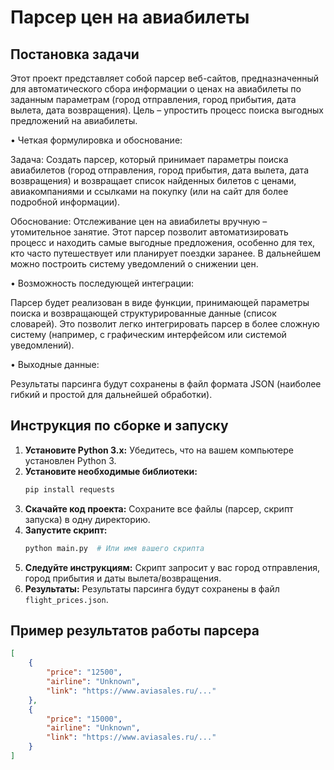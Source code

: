 # Парсер цен на авиабилеты

## Постановка задачи

Этот проект представляет собой парсер веб-сайтов, предназначенный для автоматического сбора информации о ценах на авиабилеты по заданным параметрам (город отправления, город прибытия, дата вылета, дата возвращения).  Цель – упростить процесс поиска выгодных предложений на авиабилеты.

•	Четкая формулировка и обоснование:

 Задача: Создать парсер, который принимает параметры поиска авиабилетов (город отправления, город прибытия, дата вылета, дата возвращения) и возвращает список найденных билетов с ценами, авиакомпаниями и ссылками на покупку (или на сайт для более подробной информации).

 Обоснование: Отслеживание цен на авиабилеты вручную – утомительное занятие. Этот парсер позволит автоматизировать процесс и находить самые выгодные предложения, особенно для тех, кто часто путешествует или планирует поездки заранее. В дальнейшем можно построить систему уведомлений о снижении цен.
 
•	Возможность последующей интеграции:

 Парсер будет реализован в виде функции, принимающей параметры поиска и возвращающей структурированные данные (список словарей). Это позволит легко интегрировать парсер в более сложную систему (например, с графическим интерфейсом или системой уведомлений).
 
•	Выходные данные:

Результаты парсинга будут сохранены в файл формата JSON (наиболее гибкий и простой для дальнейшей обработки).


## Инструкция по сборке и запуску

1.  **Установите Python 3.x:**  Убедитесь, что на вашем компьютере установлен Python 3.
2.  **Установите необходимые библиотеки:**
    ```bash
    pip install requests
    ```
3.  **Скачайте код проекта:**  Сохраните все файлы (парсер, скрипт запуска) в одну директорию.
4.  **Запустите скрипт:**
    ```bash
    python main.py  # Или имя вашего скрипта
    ```
5.  **Следуйте инструкциям:** Скрипт запросит у вас город отправления, город прибытия и даты вылета/возвращения.
6.  **Результаты:**  Результаты парсинга будут сохранены в файл `flight_prices.json`.

## Пример результатов работы парсера

```json
[
    {
        "price": "12500",
        "airline": "Unknown",
        "link": "https://www.aviasales.ru/..."
    },
    {
        "price": "15000",
        "airline": "Unknown",
        "link": "https://www.aviasales.ru/..."
    }
]
